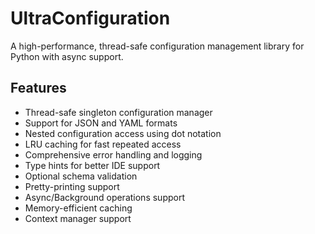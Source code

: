 # UltraConfiguration

A high-performance, thread-safe configuration management library for Python with async support.

## Features

- Thread-safe singleton configuration manager
- Support for JSON and YAML formats
- Nested configuration access using dot notation
- LRU caching for fast repeated access
- Comprehensive error handling and logging
- Type hints for better IDE support
- Optional schema validation
- Pretty-printing support
- Async/Background operations support
- Memory-efficient caching
- Context manager support
